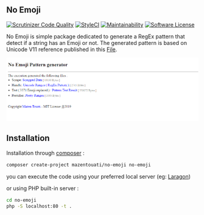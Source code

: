## No Emoji

[![Scrutinizer Code Quality](https://scrutinizer-ci.com/g/mazentouati/no-emoji/badges/quality-score.png?b=master)](https://scrutinizer-ci.com/g/mazentouati/no-emoji/?branch=master) [![StyleCI](https://styleci.io/repos/168873915/shield)](https://styleci.io/repos/168873915) [![Maintainability](https://api.codeclimate.com/v1/badges/acab377b68b3ce930708/maintainability)](https://codeclimate.com/github/mazentouati/no-emoji/maintainability) [![Software License](https://img.shields.io/badge/license-MIT-brightgreen.svg?style=flat-square)](./LICENSE)

No Emoji is simple package dedicated to generate a RegEx pattern that detect if a string has an Emoji or not. The generated pattern is based on Unicode V11 reference published in this [File](https://unicode.org/Public/emoji/11.0/emoji-test.txt).

![Home](https://raw.githubusercontent.com/mazentouati/no-emoji/master/home.PNG)

## Installation

Installation through [composer](http://getcomposer.org/) :

```bash
composer create-project mazentouati/no-emoji no-emoji
```

you can execute the code using your preferred local server (eg: [Laragon](https://laragon.org))

or using PHP built-in server :

```bash
cd no-emoji
php -S localhost:80 -t .
```
